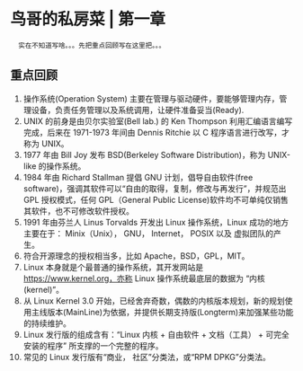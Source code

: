 # 鸟哥的私房菜 | 第一章

```
  实在不知道写啥。。。先把重点回顾写在这里把。。。
```

## 重点回顾

1. 操作系统(Operation System) 主要在管理与驱动硬件，要能够管理内存，管理设备，负责任务管理以及系统调用，让硬件准备妥当(Ready).
2. UNIX 的前身是由贝尔实验室(Bell lab.) 的 Ken Thompson 利用汇编语言编写完成，后来在 1971-1973 年间由 Dennis Ritchie 以 C 程序语言进行改写，才称为 UNIX。
3. 1977 年由 Bill Joy 发布 BSD(Berkeley Software Distribution)，称为 UNIX-like 的操作系统。
4. 1984 年由 Richard Stallman 提倡 GNU 计划，倡导自由软件(free software)，强调其软件可以“自由的取得，复制，修改与再发行”，并规范出 GPL 授权模式，任何 GPL（General Public License)软件均不可单纯仅销售其软件，也不可修改软件授权。
5. 1991 年由芬兰人 Linus Torvalds 开发出 Linux 操作系统，Linux 成功的地方主要在于： Minix（Unix）， GNU， Internet， POSIX 以及 虚拟团队的产生。
6. 符合开源理念的授权相当多，比如 Apache，BSD，GPL，MIT。
7. Linux 本身就是个最普通的操作系统，其开发网站是 https://www.kernel.org，亦称 Linux 操作系统最底层的数据为 “内核(kernel)”。
8. 从 Linux Kernel 3.0 开始，已经舍弃奇数，偶数的内核版本规划，新的规划使用主线版本(MainLine)为依据，并提供长期支持版(Longterm)来加强某些功能的持续维护。
9. Linux 发行版的组成含有：“Linux 内核 + 自由软件 + 文档（工具） + 可完全安装的程序” 所支撑的一个完整的程序。
10. 常见的 Linux 发行版有“商业， 社区”分类法，或“RPM DPKG”分类法。